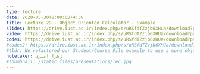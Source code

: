 ```yaml
---
type: lecture
date: 2020-05-30T8:00:00+4:30
title: Lecture 29 - Object Oriented Calculator - Example 
slides: https://drive.iust.ac.ir/index.php/s/uRSfdTZzjb6XHUa/download?path=%2FSlides&files=S29.pdf
video: https://drive.iust.ac.ir/index.php/s/uRSfdTZzjb6XHUa/download?path=%2FVideos&files=S29.mp4
codes: https://drive.iust.ac.ir/index.php/s/uRSfdTZzjb6XHUa/download?path=%2FCodes&files=S29.zip
#codes2: https://drive.iust.ac.ir/index.php/s/uRSfdTZzjb6XHUa/download?path=%2FCodes&files=lab2.zip
#tldr: We refactored our Student/Course File example to use a more object oriented design and approach. We also introduced static functions and variables.
notetaker: زهرا امیری
#thumbnail: /static_files/presentations/lec.jpg
---
```

